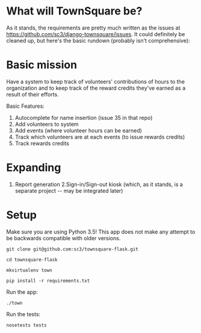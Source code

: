 What will TownSquare be?
========================

As it stands, the requirements are pretty much written as the issues 
at https://github.com/sc3/django-townsquare/issues. It could definitely 
be cleaned up, but here's the basic rundown (probably isn't comprehensive):

Basic mission
===============

Have a system to keep track of volunteers' contributions of hours to the 
organization and to keep track of the reward credits they've earned as a 
result of their efforts. 

Basic Features:

1. Autocomplete for name insertion (issue 35 in that repo)
2. Add volunteers to system
3. Add events (where volunteer hours can be earned)
4. Track which volunteers are at each events (to issue rewards credits)
5. Track rewards credits

Expanding
===========

1. Report generation
2.Sign-in/Sign-out kiosk (which, as it stands, is a separate project -- may be integrated later)

Setup
=====

Make sure you are using Python 3.5! This app does not make any attempt
to be backwards compatible with older versions.

```
git clone git@github.com:sc3/townsquare-flask.git

cd townsquare-flask

mkvirtualenv town

pip install -r requirements.txt

```

Run the app:

```
./town

```

Run the tests:

```
nosetests tests

```



